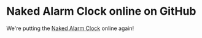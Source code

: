 # Naked Alarm Clock online on GitHub

We're putting the [Naked Alarm Clock](https://nakedalarmclock.github.io/) online again!
